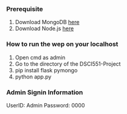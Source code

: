 ### Prerequisite
1. Download MongoDB  [here](https://www.mongodb.com/try/download/shell)
2. Download Node.js [here](https://nodejs.org/en/download)

### How to run the wep on your localhost
1. Open cmd as admin
2. Go to the directory of the DSCI551-Project
4. pip install flask pymongo
5. python app.py

### Admin Signin Information
UserID: Admin
Password: 0000
